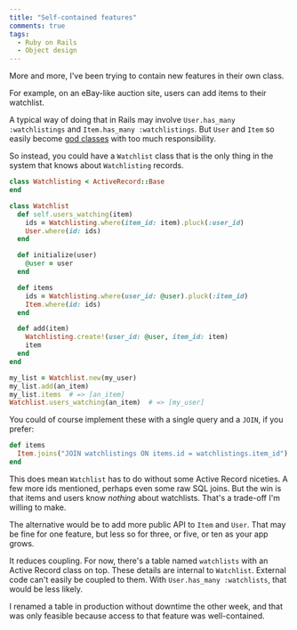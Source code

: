 ```yaml
---
title: "Self-contained features"
comments: true
tags:
  - Ruby on Rails
  - Object design
---
```


More and more, I've been trying to contain new features in their own class.

For example, on an eBay-like auction site, users can add items to their watchlist.

A typical way of doing that in Rails may involve `User.has_many :watchlistings` and `Item.has_many :watchlistings`. But `User` and `Item` so easily become [god classes](http://en.wikipedia.org/wiki/God_object) with too much responsibility.

So instead, you could have a `Watchlist` class that is the only thing in the system that knows about `Watchlisting` records.

``` ruby app/models/watchlisting.rb
class Watchlisting < ActiveRecord::Base
end
```

``` ruby app/models/watchlist.rb
class Watchlist
  def self.users_watching(item)
    ids = Watchlisting.where(item_id: item).pluck(:user_id)
    User.where(id: ids)
  end

  def initialize(user)
    @user = user
  end

  def items
    ids = Watchlisting.where(user_id: @user).pluck(:item_id)
    Item.where(id: ids)
  end

  def add(item)
    Watchlisting.create!(user_id: @user, item_id: item)
    item
  end
end
```

``` ruby example.rb
my_list = Watchlist.new(my_user)
my_list.add(an_item)
my_list.items  # => [an_item]
Watchlist.users_watching(an_item)  # => [my_user]
```

You could of course implement these with a single query and a `JOIN`, if you prefer:

``` ruby app/models/watchlist.rb
def items
  Item.joins("JOIN watchlistings ON items.id = watchlistings.item_id").where("watchlistings.user_id" => @user)
end
```

This does mean `Watchlist` has to do without some Active Record niceties. A few more ids mentioned, perhaps even some raw SQL joins. But the win is that items and users know *nothing* about watchlists. That's a trade-off I'm willing to make.

The alternative would be to add more public API to `Item` and `User`. That may be fine for one feature, but less so for three, or five, or ten as your app grows.

It reduces coupling. For now, there's a table named `watchlists` with an Active Record class on top. These details are internal to `Watchlist`. External code can't easily be coupled to them. With `User.has_many :watchlists`, that would be less likely.

I renamed a table in production without downtime the other week, and that was only feasible because access to that feature was well-contained.
